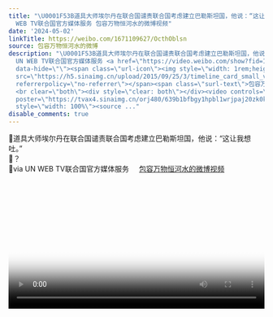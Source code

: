 ```yaml
---
title: "\U0001F53B道具大师埃尔丹在联合国谴责联合国考虑建立巴勒斯坦国，他说：“这让我想吐。”\U0001F53B？\U0001F53Bvia UN
  WEB TV联合国官方媒体服务 包容万物恒河水的微博视频"
date: '2024-05-02'
linkTitle: https://weibo.com/1671109627/OcthOblsn
source: 包容万物恒河水的微博
description: "\U0001F53B道具大师埃尔丹在联合国谴责联合国考虑建立巴勒斯坦国，他说：“这让我想吐。”<br>\U0001F53B？<br>\U0001F53Bvia
  UN WEB TV联合国官方媒体服务 <a href=\"https://video.weibo.com/show?fid=1034:5029725031039023\"
  data-hide=\"\"><span class=\"url-icon\"><img style=\"width: 1rem;height: 1rem\"
  src=\"https://h5.sinaimg.cn/upload/2015/09/25/3/timeline_card_small_video_default.png\"
  referrerpolicy=\"no-referrer\"></span><span class=\"surl-text\">包容万物恒河水的微博视频</span></a>
  <br clear=\"both\"><div style=\"clear: both\"></div><video controls=\"controls\"
  poster=\"https://tvax4.sinaimg.cn/orj480/639b1bfbgy1hpbl1wrjpaj20zk0k0jzz.jpg\"
  style=\"width: 100%\"><source ..."
disable_comments: true
---
```

🔻道具大师埃尔丹在联合国谴责联合国考虑建立巴勒斯坦国，他说：“这让我想吐。”<br>🔻？<br>🔻via UN WEB TV联合国官方媒体服务 <a href="https://video.weibo.com/show?fid=1034:5029725031039023" data-hide=""><span class="url-icon"><img style="width: 1rem;height: 1rem" src="https://h5.sinaimg.cn/upload/2015/09/25/3/timeline_card_small_video_default.png" referrerpolicy="no-referrer"></span><span class="surl-text">包容万物恒河水的微博视频</span></a> <br clear="both"><div style="clear: both"></div><video controls="controls" poster="https://tvax4.sinaimg.cn/orj480/639b1bfbgy1hpbl1wrjpaj20zk0k0jzz.jpg" style="width: 100%"><source ...